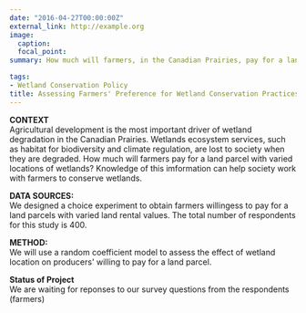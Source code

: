 ```yaml
---
date: "2016-04-27T00:00:00Z"
external_link: http://example.org
image:
  caption: 
  focal_point: 
summary: How much will farmers, in the Canadian Prairies, pay for a land parcel with varied locations of wetlands? We designed a choice experiment to answer the above question. Our study can help society design wetland conservation policy which could adopted by farmers. We used R statistical program for this project. 

tags:
- Wetland Conservation Policy
title: Assessing Farmers' Preference for Wetland Conservation Practices in the Canadian Prairies.
---
```


**CONTEXT**  
Agricultural development is the most important driver of wetland degradation in the Canadian Prairies. Wetlands ecosystem services, such as habitat for biodiversity and climate regulation, are lost to society when they are degraded. How much will farmers pay for a land parcel with varied locations of wetlands? Knowledge of this imformation can help society work with farmers to conserve wetlands. 

**DATA SOURCES:**  
We designed a choice experiment to obtain farmers willingess to pay for a land parcels with varied land rental values. The total number of respondents for this study is 400. 

**METHOD:**  
We will use a random coefficient model to assess the effect of wetland location on producers' willing to pay for a land parcel. 

**Status of Project**  
We are waiting for reponses to our survey questions from the respondents (farmers)